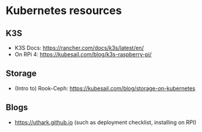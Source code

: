 # Kubernetes resources

## K3S
- K3S Docs: https://rancher.com/docs/k3s/latest/en/
- On RPi 4: https://kubesail.com/blog/k3s-raspberry-pi/

## Storage
- (Intro to) Rook-Ceph: https://kubesail.com/blog/storage-on-kubernetes

## Blogs
- https://uthark.github.io (such as deployment checklist, installing on RPI)
